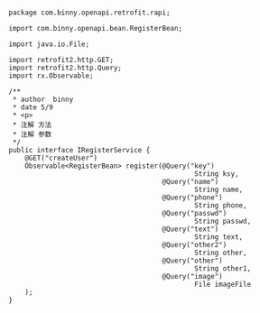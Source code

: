 ###

    package com.binny.openapi.retrofit.rapi;

    import com.binny.openapi.bean.RegisterBean;

    import java.io.File;

    import retrofit2.http.GET;
    import retrofit2.http.Query;
    import rx.Observable;

    /**
     * author  binny
     * date 5/9
     * <p>
     * 注解 方法
     * 注解 参数
     */
    public interface IRegisterService {
        @GET("createUser")
        Observable<RegisterBean> register(@Query("key")
                                                  String ksy,
                                          @Query("name")
                                                  String name,
                                          @Query("phone")
                                                  String phone,
                                          @Query("passwd")
                                                  String passwd,
                                          @Query("text")
                                                  String text,
                                          @Query("other2")
                                                  String other,
                                          @Query("other")
                                                  String other1,
                                          @Query("image")
                                                  File imageFile
        );
    }
